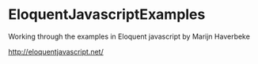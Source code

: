 EloquentJavascriptExamples
==========================

Working through the examples in Eloquent javascript by Marijn Haverbeke


http://eloquentjavascript.net/
